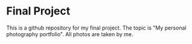<h1>Final Project</h1>
<p>This is a github repository for my final project. The topic is "My personal photography portfolio". All photos are taken by me.</p>
